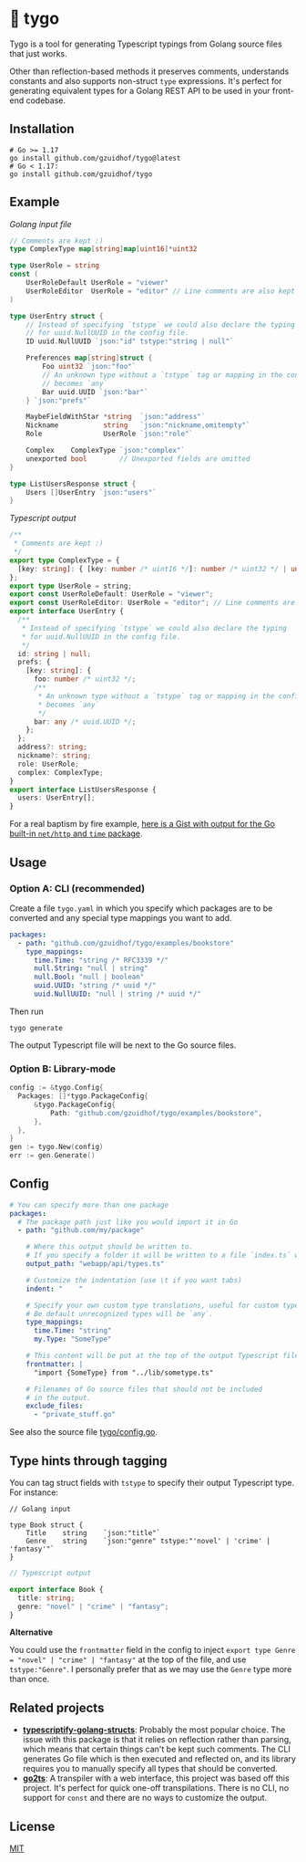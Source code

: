 # 🎑 tygo

Tygo is a tool for generating Typescript typings from Golang source files that just works.

Other than reflection-based methods it preserves comments, understands constants and also supports non-struct `type` expressions. It's perfect for generating equivalent types for a Golang REST API to be used in your front-end codebase.

## Installation

```shell
# Go >= 1.17
go install github.com/gzuidhof/tygo@latest
# Go < 1.17:
go install github.com/gzuidhof/tygo
```

## Example

_Golang input file_

```go
// Comments are kept :)
type ComplexType map[string]map[uint16]*uint32

type UserRole = string
const (
	UserRoleDefault UserRole = "viewer"
	UserRoleEditor  UserRole = "editor" // Line comments are also kept
)

type UserEntry struct {
	// Instead of specifying `tstype` we could also declare the typing
	// for uuid.NullUUID in the config file.
	ID uuid.NullUUID `json:"id" tstype:"string | null"`

	Preferences map[string]struct {
		Foo uint32 `json:"foo"`
		// An unknown type without a `tstype` tag or mapping in the config file
		// becomes `any`
		Bar uuid.UUID `json:"bar"`
	} `json:"prefs"`

	MaybeFieldWithStar *string  `json:"address"`
	Nickname           string   `json:"nickname,omitempty"`
	Role               UserRole `json:"role"`

	Complex    ComplexType `json:"complex"`
	unexported bool        // Unexported fields are omitted
}

type ListUsersResponse struct {
	Users []UserEntry `json:"users"`
}
```

_Typescript output_

```typescript
/**
 * Comments are kept :)
 */
export type ComplexType = {
  [key: string]: { [key: number /* uint16 */]: number /* uint32 */ | undefined };
};
export type UserRole = string;
export const UserRoleDefault: UserRole = "viewer";
export const UserRoleEditor: UserRole = "editor"; // Line comments are also kept
export interface UserEntry {
  /**
   * Instead of specifying `tstype` we could also declare the typing
   * for uuid.NullUUID in the config file.
   */
  id: string | null;
  prefs: {
    [key: string]: {
      foo: number /* uint32 */;
      /**
       * An unknown type without a `tstype` tag or mapping in the config file
       * becomes `any`
       */
      bar: any /* uuid.UUID */;
    };
  };
  address?: string;
  nickname?: string;
  role: UserRole;
  complex: ComplexType;
}
export interface ListUsersResponse {
  users: UserEntry[];
}
```

For a real baptism by fire example, [here is a Gist with output for the Go built-in `net/http` and `time` package](https://gist.github.com/gzuidhof/7e192a2f33d8a4f5bde5b77fb2c5048c).

## Usage

### Option A: CLI (recommended)

Create a file `tygo.yaml` in which you specify which packages are to be converted and any special type mappings you want to add.

```yaml
packages:
  - path: "github.com/gzuidhof/tygo/examples/bookstore"
    type_mappings:
      time.Time: "string /* RFC3339 */"
      null.String: "null | string"
      null.Bool: "null | boolean"
      uuid.UUID: "string /* uuid */"
      uuid.NullUUID: "null | string /* uuid */"
```

Then run

```shell
tygo generate
```

The output Typescript file will be next to the Go source files.

### Option B: Library-mode

```go
config := &tygo.Config{
  Packages: []*tygo.PackageConfig{
      &tygo.PackageConfig{
          Path: "github.com/gzuidhof/tygo/examples/bookstore",
      },
  },
}
gen := tygo.New(config)
err := gen.Generate()
```

## Config

```yaml
# You can specify more than one package
packages:
  # The package path just like you would import it in Go
  - path: "github.com/my/package"

    # Where this output should be written to.
    # If you specify a folder it will be written to a file `index.ts` within that folder. By default it is written into the Golang package folder.
    output_path: "webapp/api/types.ts"

    # Customize the indentation (use \t if you want tabs)
    indent: "    "

    # Specify your own custom type translations, useful for custom types, `time.Time` and `null.String`.
    # Be default unrecognized types will be `any`.
    type_mappings:
      time.Time: "string"
      my.Type: "SomeType"

    # This content will be put at the top of the output Typescript file, useful for importing custom types.
    frontmatter: |
      "import {SomeType} from "../lib/sometype.ts"

    # Filenames of Go source files that should not be included
    # in the output.
    exclude_files:
      - "private_stuff.go"
```

See also the source file [tygo/config.go](./tygo/config.go).

## Type hints through tagging

You can tag struct fields with `tstype` to specify their output Typescript type. For instance:

```golang
// Golang input

type Book struct {
	Title    string    `json:"title"`
	Genre    string    `json:"genre" tstype:"'novel' | 'crime' | 'fantasy'"`
}
```

```typescript
// Typescript output

export interface Book {
  title: string;
  genre: "novel" | "crime" | "fantasy";
}
```

**Alternative**

You could use the `frontmatter` field in the config to inject `export type Genre = "novel" | "crime" | "fantasy"` at the top of the file, and use `tstype:"Genre"`. I personally prefer that as we may use the `Genre` type more than once.

## Related projects

- [**typescriptify-golang-structs**](https://github.com/tkrajina/typescriptify-golang-structs): Probably the most popular choice. The issue with this package is that it relies on reflection rather than parsing, which means that certain things can't be kept such comments. The CLI generates Go file which is then executed and reflected on, and its library requires you to manually specify all types that should be converted.
- [**go2ts**](https://github.com/StirlingMarketingGroup/go2ts): A transpiler with a web interface, this project was based off this project. It's perfect for quick one-off transpilations. There is no CLI, no support for `const` and there are no ways to customize the output.

## License

[MIT](./LICENSE)
